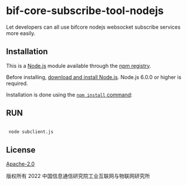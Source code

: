 bif-core-subscribe-tool-nodejs
================

Let developers can all use bifcore nodejs websocket subscribe services more easily.

## Installation

This is a [Node.js](https://nodejs.org/en/) module available through the
[npm registry](https://www.npmjs.com/).

Before installing, [download and install Node.js](https://nodejs.org/en/download/).
Node.js 6.0.0 or higher is required.

Installation is done using the
[`npm install` command](https://docs.npmjs.com/getting-started/installing-npm-packages-locally):


## RUN

```bash

 node subclient.js

```

## License

[Apache-2.0](http://www.apache.org/licenses/LICENSE-2.0)

版权所有 2022 中国信息通信研究院工业互联网与物联网研究所